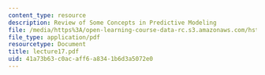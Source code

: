 ```yaml
---
content_type: resource
description: Review of Some Concepts in Predictive Modeling
file: /media/https%3A/open-learning-course-data-rc.s3.amazonaws.com/hst-951j-medical-decision-support-spring-2003/41a73b63c0acaff6a8341b6d3a5072e0_lecture17.pdf
file_type: application/pdf
resourcetype: Document
title: lecture17.pdf
uid: 41a73b63-c0ac-aff6-a834-1b6d3a5072e0
---
```

